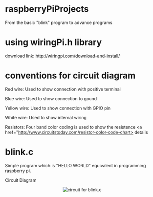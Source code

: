 # raspberryPiProjects
From the basic "blink" program to advance programs

# using wiringPi.h library
download link: http://wiringpi.com/download-and-install/

# conventions for circuit diagram

Red wire:     Used to show connection with positive terminal

Blue wire:    Used to show connection to gound

Yellow wire:  Used to show connection with GPIO pin

White wire:   Used to show internal wiring 

Resistors:    Four band color coding is used to show the resistence <a href="http://www.circuitstoday.com/resistor-color-code-chart> details </a>


# blink.c
Simple program which is "HELLO WORLD" equivalent in programming raspberry pi.

Circuit Diagram

<p align="center">
  <img src="https://raw.githubusercontent.com/sangar-happy/raspberryPiProjects/master/circuit_diagrams/blink.c.png" title="circuit for blink.c">
</p>
